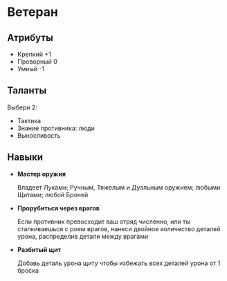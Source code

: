 # Ветеран

## Атрибуты

- Крепкий +1
- Проворный 0
- Умный -1

## Таланты

Выбери 2:

- Тактика
- Знание противника: люди
- Выносливость

## Навыки

- **Мастер оружия**

    Владеет Луками; Ручным, Тяжелым и Дуэльным оружием; любыми Щитами; любой Броней

- **Прорубиться через врагов**

    Если противник превосходит ваш отряд численно, или ты сталкиваешься с роем врагов, нанеси двойное количество деталей урона, распределив детали между врагами

- **Разбитый щит**

    Добавь деталь урона щиту чтобы избежать всех деталей урона от 1 броска